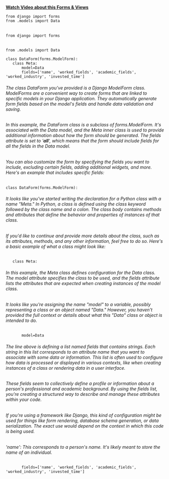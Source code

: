 
**[Watch Video about this Forms & Views](https://youtu.be/zcGjaVg9iHk?si=otKmMDNqU6xGeCop)** 
 ```python3
from django import forms
from .models import Data
 ```
###### 

 ```python3
from django import forms
 ```
###### 

 ```python3
from .models import Data
 ```


 ```python3
class DataForm(forms.ModelForm):
    class Meta:
        model=Data
        fields=['name', 'worked_fields', 'academic_fields', 'worked_industry', 'invested_time']
```

###### The class DataForm you've provided is a Django ModelForm class. ModelForms are a convenient way to create forms that are linked to specific models in your Django application. They automatically generate form fields based on the model's fields and handle data validation and saving.

###### In this example, the DataForm class is a subclass of forms.ModelForm. It's associated with the Data model, and the Meta inner class is used to provide additional information about how the form should be generated. The fields attribute is set to '__all__', which means that the form should include fields for all the fields in the Data model.

###### You can also customize the form by specifying the fields you want to include, excluding certain fields, adding additional widgets, and more. Here's an example that includes specific fields:

 ```python3
class DataForm(forms.ModelForm):
```
###### It looks like you've started writing the declaration for a Python class with a name "Meta." In Python, a class is defined using the class keyword followed by the class name and a colon. The class body contains methods and attributes that define the behavior and properties of instances of that class.

###### If you'd like to continue and provide more details about the class, such as its attributes, methods, and any other information, feel free to do so. Here's a basic example of what a class might look like:

 ```python3
    class Meta:
```
###### In this example, the Meta class defines configuration for the Data class. The model attribute specifies the class to be used, and the fields attribute lists the attributes that are expected when creating instances of the model class.

###### It looks like you're assigning the name "model" to a variable, possibly representing a class or an object named "Data." However, you haven't provided the full context or details about what this "Data" class or object is intended to do.

 ```python3
        model=Data
```
###### The line above is defining a list named fields that contains strings. Each string in this list corresponds to an attribute name that you want to associate with some data or information. This list is often used to configure how data is processed or displayed in various contexts, like when creating instances of a class or rendering data in a user interface. 

###### These fields seem to collectively define a profile or information about a person's professional and academic background. By using the fields list, you're creating a structured way to describe and manage these attributes within your code.

###### If you're using a framework like Django, this kind of configuration might be used for things like form rendering, database schema generation, or data serialization. The exact use would depend on the context in which this code is being used.

###### 'name': This corresponds to a person's name. It's likely meant to store the name of an individual.

 ```python3
        fields=['name', 'worked_fields', 'academic_fields', 'worked_industry', 'invested_time']
```
